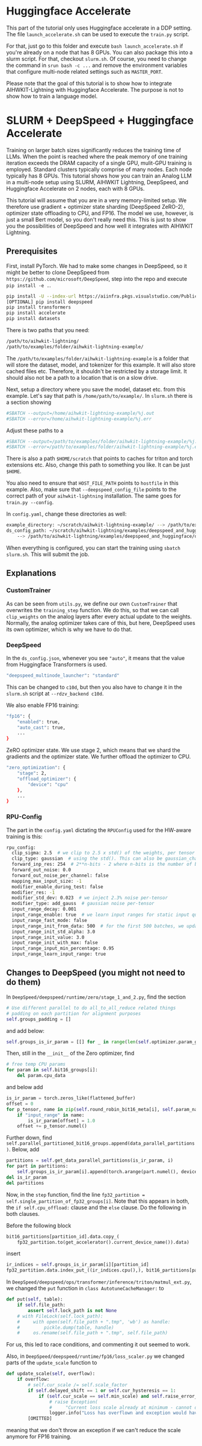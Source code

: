 # Huggingface Accelerate
This part of the tutorial only uses Huggingface accelerate in a DDP setting. The file `launch_accelerate.sh` can be used to execute the `train.py` script.

For that, just go to this folder and execute `bash launch_accelerate.sh` if you're already on a node that has 8 GPUs. You can also package this into a slurm
script. For that, checkout `slurm.sh`. Of course, you need to change the command in `srun bash -c ...` and remove the environment variables that configure
multi-node related settings such as `MASTER_PORT`.

Please note that the goal of this tutorial is to show how to integrate AIHWKIT-Lightning with Huggingface Accelerate. The purpose is not to show
how to train a language model.

# SLURM + DeepSpeed + Huggingface Accelerate
Training on larger batch sizes significantly reduces the training time of LLMs. When the point is reached where the peak memory of one training iteration exceeds the DRAM capacity of a single GPU, mulit-GPU training is employed. Standard clusters typically comprise of many nodes. Each node typically has 8 GPUs. This tutorial shows how you can train an Analog LLM in a multi-node setup using SLURM, AIHWKIT Lightning, DeepSpeed, and Huggingface Accelerate on 2 nodes, each with 8 GPUs.

This tutorial will assume that you are in a very memory-limited setup. We therefore use gradient + optimizer state sharding (DeepSpeed ZeRO-2), optimizer state offloading to CPU, and FP16.
The model we use, however, is just a small Bert model, so you don't really need this. This is just to show you the possibilities of DeepSpeed and how well it integrates with AIHWKIT Lightning.

## Prerequisites
First, install PyTorch.
We had to make some changes in DeepSpeed, so it might be better to clone DeepSpeed from `https://github.com/microsoft/DeepSpeed`, step into the repo and execute `pip install -e .`.
```bash
pip install -U --index-url https://aiinfra.pkgs.visualstudio.com/PublicPackages/_packaging/Triton-Nightly/pypi/simple/ triton-nightly
[OPTIONAL] pip install deepspeed
pip install transformers
pip install accelerate
pip install datasets
```

There is two paths that you need:
```bash
/path/to/aihwkit-lightning/
/path/to/examples/folder/aihwkit-lightning-example/
```
The `/path/to/examples/folder/aihwkit-lightning-example` is a folder that will store the dataset, model, and tokenizer for this example. It will also store cached files etc. Therefore, it shouldn't be restricted by a storage limit. It should also not be a path to a location that is on a slow drive.

Next, setup a directory where you save the model, dataset etc. from this example. Let's say that path is `/home/path/to/example/`.
In `slurm.sh` there is a section showing
```bash
#SBATCH --output=/home/aihwkit-lightning-example/%j.out
#SBATCH --error=/home/aihwkit-lightning-example/%j.err
```
Adjust these paths to a
```bash
#SBATCH --output=/path/to/examples/folder/aihwkit-lightning-example/%j.out
#SBATCH --error=/path/to/examples/folder/aihwkit-lightning-example/%j.err
```

There is also a path `$HOME/scratch` that points to caches for triton and torch extensions etc. Also, change this path to something you like. It can be just `$HOME`.

You also need to ensure that `HOST_FILE_PATH` points to `hostfile` in this example. Also, make sure that `--deepspeed_config_file` points to the correct path of your `aihwkit-lightning` installation. The same goes for `train.py --config`.

In `config.yaml`, change these directories as well:
```bash
example_directory: ~/scratch/aihwkit-lightning-example/ --> /path/to/examples/folder/aihwkit-lightning-example/
ds_config_path: ~/scratch/aihwkit-lightning/examples/deepspeed_and_huggingface/ds_config.json 
    --> /path/to/aihwkit-lightning/examples/deepspeed_and_huggingface/ds_config.json
```

When everything is configured, you can start the training using `sbatch slurm.sh`. This will submit the job.

## Explanations
### CustomTrainer
As can be seen from `utils.py`, we define our own `CustomTrainer` that overwrites the `training_step` function.
We do this, so that we can call `clip_weights` on the analog layers after every actual update to the weights.
Normally, the analog optimizer takes care of this, but here, DeepSpeed uses its own optimizer, which is why we have to do that.

### DeepSpeed
In the `ds_config.json`, whenever you see `"auto"`, it means that the value from Huggingface Transformers is used.
```bash
"deepspeed_multinode_launcher": "standard"
```
This can be changed to `c10d`, but then you also have to change it in the `slurm.sh` script at `--rdzv_backend c10d`.

We also enable FP16 training:
```bash
"fp16": {
    "enabled": true,
    "auto_cast": true,
    ...
}
```

ZeRO optimizer state. We use stage 2, which means that we shard the gradients and the optimizer state. We further offload the optimizer to CPU.
```bash
"zero_optimization": {
    "stage": 2,
    "offload_optimizer": {
        "device": "cpu"
    },
    ...
}
```


### RPU-Config
The part in the `config.yaml` dictating the `RPUConfig` used for the HW-aware training is this:
```bash
rpu_config:
  clip_sigma: 2.5  # we clip to 2.5 x std() of the weights, per tensor
  clip_type: gaussian  # using the std(). This can also be gaussian_channel
  forward_inp_res: 254  # 2**n-bits - 2 where n-bits is the number of bits for your input
  forward_out_noise: 0.0
  forward_out_noise_per_channel: false
  mapping_max_input_size: -1
  modifier_enable_during_test: false
  modifier_res: -1
  modifier_std_dev: 0.023  # we inject 2.3% noise per-tensor
  modifier_type: add_gauss  # gaussian noise per-tensor
  input_range_decay: 0.001
  input_range_enable: true  # we learn input ranges for static input quantization
  input_range_fast_mode: false
  input_range_init_from_data: 500  # for the first 500 batches, we update the input ranges from data instead of learning them
  input_range_init_std_alpha: 3.0
  input_range_init_value: 3.0
  input_range_init_with_max: false
  input_range_input_min_percentage: 0.95
  input_range_learn_input_range: true
```

## Changes to DeepSpeed (you might not need to do them)
In `DeepSpeed/deepspeed/runtime/zero/stage_1_and_2.py`, find the section
```python
# Use different parallel to do all_to_all_reduce related things
# padding on each partition for alignment purposes
self.groups_padding = []
```
and add below:
```python
self.groups_is_ir_param = [[] for _ in range(len(self.optimizer.param_groups))]
```
Then, still in the `__init__` of the Zero optimizer, find
```python
# free temp CPU params
for param in self.bit16_groups[i]:
    del param.cpu_data
```
and below add
```python
is_ir_param = torch.zeros_like(flattened_buffer)
offset = 0
for p_tensor, name in zip(self.round_robin_bit16_meta[i], self.param_names.values()):
    if "input_range" in name:
        is_ir_param[offset] = 1.0
    offset += p_tensor.numel()
```
Further down, find `self.parallel_partitioned_bit16_groups.append(data_parallel_partitions)`. Below, add
```python
partitions = self.get_data_parallel_partitions(is_ir_param, i)
for part in partitions:
    self.groups_is_ir_param[i].append(torch.arange(part.numel(), device=get_accelerator().current_device_name())[part == 1.0])
del is_ir_param
del partitions
```
Now, in the `step` function, find the line `fp32_partition = self.single_partition_of_fp32_groups[i]`. Note that this appears in both,
the `if self.cpu_offload:` clause and the `else` clause. Do the following in both clauses.

Before the following block
```python
bit16_partitions[partition_id].data.copy_(
    fp32_partition.to(get_accelerator().current_device_name()).data)
```
insert
```python
ir_indices = self.groups_is_ir_param[i][partition_id]
fp32_partition.data.index_put_((ir_indices.cpu(),), bit16_partitions[partition_id][ir_indices].data.float().cpu())
```


In `DeepSpeed/deepspeed/ops/transformer/inference/triton/matmul_ext.py`, we changed the `put` function in `class AutotuneCacheManager:` to
```python
def put(self, table):
    if self.file_path:
        assert self.lock_path is not None
    # with FileLock(self.lock_path):
    #     with open(self.file_path + ".tmp", 'wb') as handle:
    #         pickle.dump(table, handle)
    #     os.rename(self.file_path + ".tmp", self.file_path)
```
For us, this led to race conditions, and commenting it out seemed to work.


Also, in `DeepSpeed/deepspeed/runtime/fp16/loss_scaler.py`
we changed parts of the `update_scale` function to
```python
def update_scale(self, overflow):
    if overflow:
        # self.cur_scale /= self.scale_factor
        if self.delayed_shift == 1 or self.cur_hysteresis == 1:
            if (self.cur_scale == self.min_scale) and self.raise_error_at_min_scale:
                # raise Exception(
                #     "Current loss scale already at minimum - cannot decrease scale anymore. Exiting run.") 
                logger.info("Loss has overflown and exception would have been raised.")
        [OMITTED]
```

meaning that we don't throw an exception if we can't reduce the scale anymore for FP16 training.
